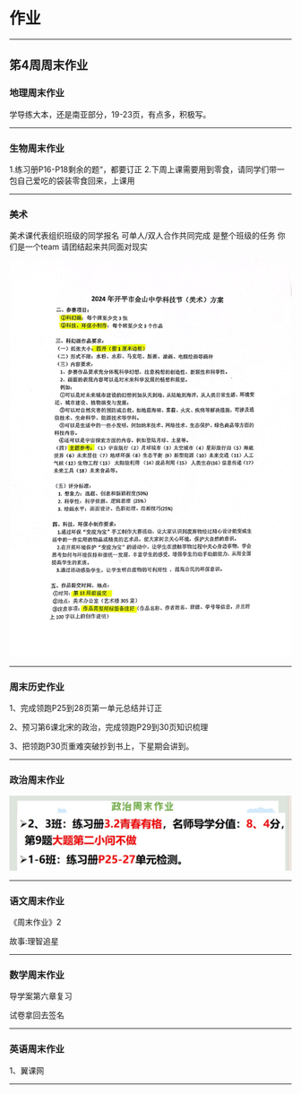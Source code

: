 <h1>作业</h1>

<hr>

## 笫4周周末作业 ##
### 地理周末作业 ###

学导练大本，还是南亚部分，19-23页，有点多，积极写。 

<hr>

### 生物周末作业 ###

1.练习册P16-P18剩余的题“，都要订正
2.下周上课需要用到零食，请同学们带一包自己爱吃的袋装零食回来，上课用

<hr>

### 美术 ###

美术课代表组织班级的同学报名 可单人/双人合作共同完成 是整个班级的任务 你们是一个team 请团结起来共同面对现实

![美术](_image/art.png)

<hr>

### 周末历史作业 ###

1、完成领跑P25到28页第一单元总结并订正

2、预习第6课北宋的政治，完成领跑P29到30页知识梳理

3、把领跑P30页重难突破抄到书上，下星期会讲到。

<hr>

### 政治周末作业 ###

![政治图片](_image/politics.png)

<hr>

### 语文周末作业 ###

《周末作业》2

故事:理智追星

<hr>

### 数学周末作业 ###

导学案第六章复习

试卷拿回去签名

<hr>

### 英语周末作业 ###

1、翼课网

<hr>
